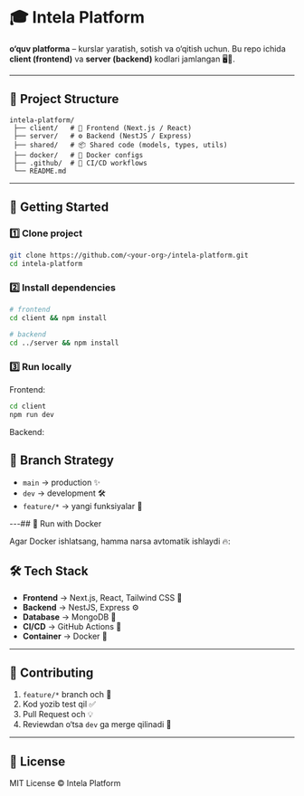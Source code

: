 # 🎓 Intela Platform

**o‘quv platforma** – kurslar yaratish, sotish va o‘qitish uchun.
Bu repo ichida **client (frontend)** va **server (backend)** kodlari jamlangan 🖥️📱.

---

## 📂 Project Structure

```
intela-platform/
 ├── client/   # 🎨 Frontend (Next.js / React)
 ├── server/   # ⚙️ Backend (NestJS / Express)
 ├── shared/   # 📦 Shared code (models, types, utils)
 ├── docker/   # 🐳 Docker configs
 ├── .github/  # 🤖 CI/CD workflows
 └── README.md
```

---

## 🚀 Getting Started

### 1️⃣ Clone project

```bash
git clone https://github.com/<your-org>/intela-platform.git
cd intela-platform
```

### 2️⃣ Install dependencies

```bash
# frontend
cd client && npm install

# backend
cd ../server && npm install
```

### 3️⃣ Run locally

Frontend:

```bash
cd client
npm run dev
```

Backend:

## 👥 Branch Strategy

* `main` → production ✨
* `dev` → development 🛠
* `feature/*` → yangi funksiyalar 🌱

---## 🐳 Run with Docker

Agar Docker ishlatsang, hamma narsa avtomatik ishlaydi 🔥:


## 🛠 Tech Stack

* **Frontend** → Next.js, React, Tailwind CSS 🎨
* **Backend** → NestJS, Express ⚙️
* **Database** → MongoDB 🍃
* **CI/CD** → GitHub Actions 🤖
* **Container** → Docker 🐳

---

## 🤝 Contributing

1. `feature/*` branch och 🔀
2. Kod yozib test qil ✅
3. Pull Request och 💡
4. Reviewdan o‘tsa `dev` ga merge qilinadi 🚀

---

## 📜 License

MIT License © Intela Platform
